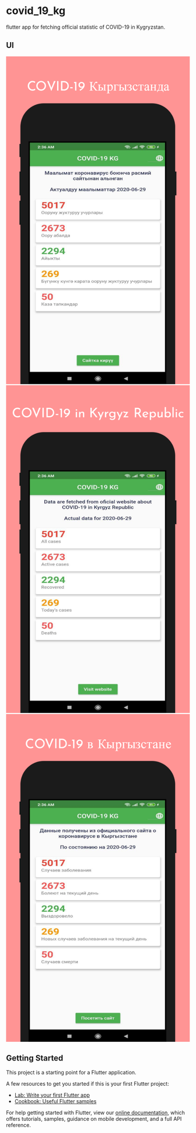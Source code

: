 # covid_19_kg

flutter app for fetching official statistic of COVID-19 in Kygryzstan.

## UI
![Screenshot](https://github.com/Jarkynbekbat/covid_19_kg/blob/master/assets/screenshots/screenshot_1.png)
![Screenshot](https://github.com/Jarkynbekbat/covid_19_kg/blob/master/assets/screenshots/screenshot_2.png)
![Screenshot](https://github.com/Jarkynbekbat/covid_19_kg/blob/master/assets/screenshots/screenshot_3.png)





## Getting Started

This project is a starting point for a Flutter application.

A few resources to get you started if this is your first Flutter project:

- [Lab: Write your first Flutter app](https://flutter.dev/docs/get-started/codelab)
- [Cookbook: Useful Flutter samples](https://flutter.dev/docs/cookbook)

For help getting started with Flutter, view our
[online documentation](https://flutter.dev/docs), which offers tutorials,
samples, guidance on mobile development, and a full API reference.
